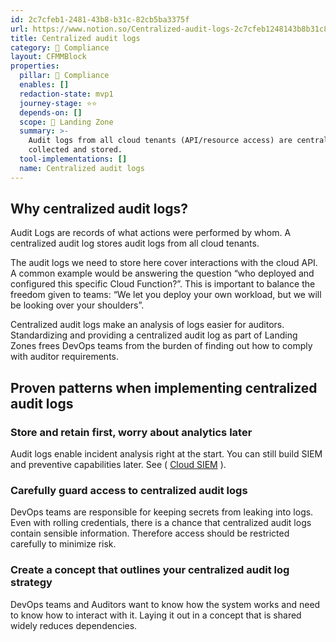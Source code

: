 ```yaml
---
id: 2c7cfeb1-2481-43b8-b31c-82cb5ba3375f
url: https://www.notion.so/Centralized-audit-logs-2c7cfeb1248143b8b31c82cb5ba3375f
title: Centralized audit logs
category: 🔖 Compliance
layout: CFMMBlock
properties:
  pillar: 🔖 Compliance
  enables: []
  redaction-state: mvp1
  journey-stage: ⭐️⭐️
  depends-on: []
  scope: 🛬 Landing Zone
  summary: >-
    Audit logs from all cloud tenants (API/resource access) are centrally
    collected and stored.
  tool-implementations: []
  name: Centralized audit logs
---
```


## Why centralized audit logs?

Audit Logs are records of what actions were performed by whom. A centralized audit log stores audit logs from all cloud tenants.

The audit logs we need to store here cover interactions with the cloud API. A common example would be answering the question “who deployed and configured this specific Cloud Function?”. This is important to balance the freedom given to teams: “We let you deploy your own workload, but we will be looking over your shoulders”.

Centralized audit logs make an analysis of logs easier for auditors. Standardizing and providing a centralized audit log as part of Landing Zones frees DevOps teams from the burden of finding out how to comply with auditor requirements.

## Proven patterns when implementing centralized audit logs

### Store and retain first, worry about analytics later

Audit logs enable incident analysis right at the start. You can still build SIEM and preventive capabilities later. See ( [Cloud SIEM](/maturity-model/compliance/cloud-siem.md) ).

### Carefully guard access to centralized audit logs

DevOps teams are responsible for keeping secrets from leaking into logs. Even with rolling credentials, there is a chance that centralized audit logs contain sensible information. Therefore access should be restricted carefully to minimize risk.

### Create a concept that outlines your centralized audit log strategy

DevOps teams and Auditors want to know how the system works and need to know how to interact with it. Laying it out in a concept that is shared widely reduces dependencies.